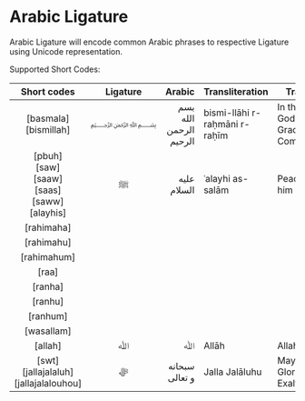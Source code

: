 Arabic Ligature
===============

Arabic Ligature will encode common Arabic phrases to respective Ligature using Unicode representation.

Supported Short Codes:

| Short codes | Ligature | Arabic | Transliteration | Translation |
|:-:|:-:|---:|---|---|
| [basmala]<br />[bismillah] | ﷽ | بسم الله الرحمن الرحيم | bismi-llāhi r-raḥmāni r-raḥīm |  In the name of God, most Gracious, most Compassionate |
| [pbuh]<br />[saw]<br />[saaw]<br />[saas]<br />[saww]<br />[alayhis] | ﷺ‎ | عليه السلام | ʿalayhi as-salām | Peace be upon him |
| [rahimaha] |  |  |  |  |
| [rahimahu] |  |  |  |  |
| [rahimahum] |  |  |  |  |
| [raa] |  |  |  |  |
| [ranha] |  |  |  |  |
| [ranhu] |  |  |  |  |
| [ranhum] |  |  |  |  |
| [wasallam] |  |  |  |  |
| [allah] | ﷲ | ﷲ | Allāh | Allah (God) |
| [swt]<br />[jallajalaluh]<br />[jallajalalouhou] | &#xFDFB; | &#1587;&#1576;&#1581;&#1575;&#1606;&#1607; &#1608; &#1578;&#1593;&#1575;&#1604;&#1609; | Jalla Jalāluhu | May He be Glorified and Exalted |